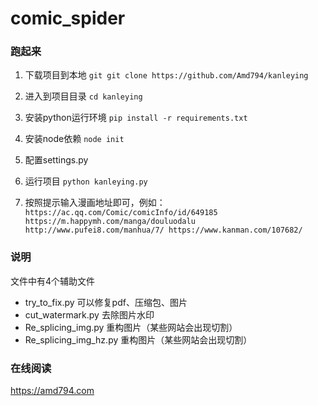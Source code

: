 # comic_spider
### 跑起来
1. 下载项目到本地
`git
git clone https://github.com/Amd794/kanleying   
`
   
2. 进入到项目目录
`
cd kanleying   
`
   
3. 安装python运行环境
`
pip install -r requirements.txt   
`
   
4. 安装node依赖
`
node init   
`
   
5. 配置settings.py
   
6. 运行项目
`
python kanleying.py   
`
   
7. 按照提示输入漫画地址即可，例如：
`
https://ac.qq.com/Comic/comicInfo/id/649185
https://m.happymh.com/manga/douluodalu
http://www.pufei8.com/manhua/7/
https://www.kanman.com/107682/
`

### 说明
文件中有4个辅助文件
- try_to_fix.py 可以修复pdf、压缩包、图片
- cut_watermark.py 去除图片水印
- Re_splicing_img.py 重构图片（某些网站会出现切割）
- Re_splicing_img_hz.py 重构图片（某些网站会出现切割）

### 在线阅读
 https://amd794.com